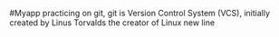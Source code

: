 #Myapp
practicing on git, git is Version Control System (VCS), initially created by Linus Torvalds the creator of Linux
new line
